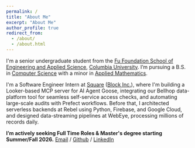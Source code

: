 ```yaml
---
permalink: /
title: "About Me"
excerpt: "About Me"
author_profile: true
redirect_from: 
  - /about/
  - /about.html
---
```


I'm a senior undergraduate student from the [Fu Foundation School of Engineering and Applied Science](https://www.engineering.columbia.edu/), [Columbia University](https://www.columbia.edu/). I’m pursuing a B.S. in [Computer Science](https://www.cs.columbia.edu/) with a minor in [Applied Mathematics](https://www.apam.columbia.edu/programs/applied-mathematics).

I'm a Software Engineer Intern at [Square](https://squareup.com/us/en) ([Block Inc.](https://block.xyz/)), where I'm building a Looker-based MCP server for AI Agent Goose, integrating our Bellhop data-platform tool for seamless self-service access checks, and automating large-scale audits with Prefect workflows. Before that, I architected serverless backends at Rebel using Python, Firebase, and Google Cloud, and designed data-streaming pipelines at WebEye, processing millions of records daily.

**I’m actively seeking Full Time Roles & Master's degree starting Summer/Fall 2026.**
[Email](mailto:ys3791@columbia.edu) / [Github](https://github.com/SuYirouCrystal) / [LinkedIn](https://www.linkedin.com/in/crystal-su-a45529281/)

